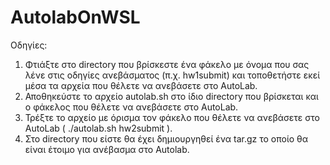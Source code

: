 # AutolabOnWSL
Οδηγίες:
1) Φτιάξτε στο directory που βρίσκεστε ένα φάκελο με όνομα που σας λένε στις οδηγίες ανεβάσματος (π.χ. hw1submit) και τοποθετήστε εκεί μέσα τα αρχεία που θέλετε να ανεβάσετε στο AutoLab.
3) Αποθηκεύστε το αρχείο autolab.sh στο ίδιο directory που βρίσκεται και ο φάκελος που θέλετε να ανεβάσετε στο AutoLab.
4) Τρέξτε το αρχείο με όρισμα τον φάκελο που θέλετε να ανεβάσετε στο AutoLab ( ./autolab.sh hw2submit ).
5) Στο directory που είστε θα έχει δημιουργηθεί ένα tar.gz το οποίο θα είναι έτοιμο για ανέβασμα στο Autolab.
